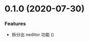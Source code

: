 # 0.1.0 (2020-07-30)


### Features

* 拆分出 neditor 功能 ([](https://github.com/miaoxing/mxjs-neditor/commit/))
